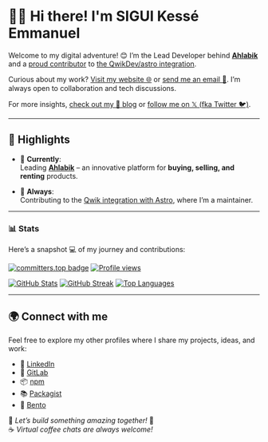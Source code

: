 # 👋🏽 Hi there! I'm **SIGUI Kessé Emmanuel**

Welcome to my digital adventure! 😊 I’m the Lead Developer behind [**Ahlabik**](https://ahlabik.tn) and a [proud contributor](https://github.com/QwikDev/astro/graphs/contributors) to [the QwikDev/astro integration](https://github.com/QwikDev/astro).

Curious about my work? [Visit my website 🌐](https://siguici.ahlabik.tn) or [send me an email 📧](mailto:siguici@ahlabik.tn). I’m always open to collaboration and tech discussions.

For more insights, [check out my 📝 blog](https://dev.to/siguici) or [follow me on 𝕏 (fka Twitter 🐦)](https://x.com/intent/follow?screen_name=siguici).

---

## 🌟 Highlights

- 🔭 **Currently**:  
  Leading [**Ahlabik**](https://ahlabik.tn) – an innovative platform for **buying, selling, and renting** products.

- 🌱 **Always**:  
  Contributing to the [Qwik integration with Astro](https://github.com/QwikDev/astro), where I’m a maintainer.

---

### 📊 Stats

Here’s a snapshot 💻 of my journey and contributions:

[![committers.top badge](https://user-badge.committers.top/tunisia/siguici.svg)](https://user-badge.committers.top/tunisia/siguici)
[![Profile views](https://komarev.com/ghpvc/?username=siguici)](https://github.com/siguici)

[![GitHub Stats](https://github-readme-stats.vercel.app/api?username=siguici&count_private=true&show_icons=true&theme=tokyonight)](https://github.com/siguici)
[![GitHub Streak](https://github-readme-streak-stats.herokuapp.com/?user=siguici&card_width=default&theme=tokyonight)](https://github.com/siguici)
[![Top Languages](https://github-readme-stats.vercel.app/api/top-langs/?username=siguici&layout=compact&theme=tokyonight)](https://github.com/siguici)

---

## 🌍 Connect with me

Feel free to explore my other profiles where I share my projects, ideas, and work:

- 🔗 [LinkedIn](https://linkedin.com/in/siguici)  
- 🦊 [GitLab](https://gitlab.com/siguici)  
- 📦 [npm](https://npmjs.org/~siguici)  
- 📚 [Packagist](https://packagist.org/users/siguici)  
- 🎨 [Bento](https://bento.me/siguici)

💬 *Let’s build something amazing together!* 🚀  
☕️ *Virtual coffee chats are always welcome!*
